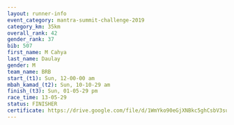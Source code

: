 ```yaml
---
layout: runner-info 
event_category: mantra-summit-challenge-2019 
category_km: 35km 
overall_rank: 42
gender_rank: 37
bib: 507
first_name: M Cahya
last_name: Daulay
gender: M
team_name: BRB
start_(t1): Sun, 12-00-00 am
mbah_kamad_(t2): Sun, 10-10-29 am
finish_(t3): Sun, 01-05-29 pm
race_time: 13-05-29
status: FINISHER
certificate: https://drive.google.com/file/d/1WmYko90eGjXNBkc5ghCsbV3suks4xGut/view?usp=sharing
---
```


